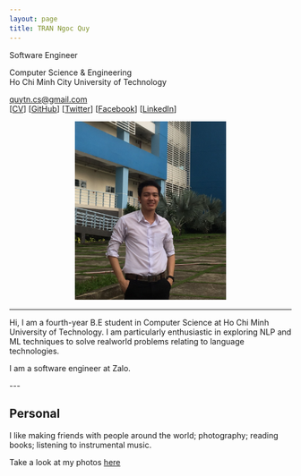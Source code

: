 ```yaml
---
layout: page
title: TRAN Ngoc Quy
---
```


<div class="row">
    <div class="about-short">
        <p>
            Software Engineer<br>
        </p>
        <p>
            Computer Science & Engineering<br>
            Ho Chi Minh City University of Technology<br>
        </p>
        <p>
            <a href="mailto:quytn.cs@gmail.com">quytn.cs@gmail.com</a><br>
            [<a href="assets/CV.pdf">CV</a>]
            [<a href="https://github.com/motmaytinh">GitHub</a>]
            [<a href="https://twitter.com/motmaytinh">Twitter</a>]
            [<a href="https://facebook.com/motmaytinh">Facebook</a>]
            [<a href="https://www.linkedin.com/in/quytn">LinkedIn</a>]
            <br>
        </p>
    </div>
    <div class="about-img" align="middle">
        <img src="../assets/img/me.png" class="img-responsive img-rounded" alt="Tran Ngoc Quy" width="270">
    </div>
</div>

---

<div class="row">

Hi, I am a fourth-year B.E student in Computer Science at Ho Chi Minh University of Technology. I am particularly enthusiastic in exploring NLP and ML techniques to solve realworld problems relating to language technologies.

I am a software engineer at Zalo.

</div>
---

## Personal

I like making friends with people around the world; photography; reading books; listening to instrumental music.

Take a look at my photos <a href="https://myalbum.com/embed/7KAjl6f3h9dS">here</a>